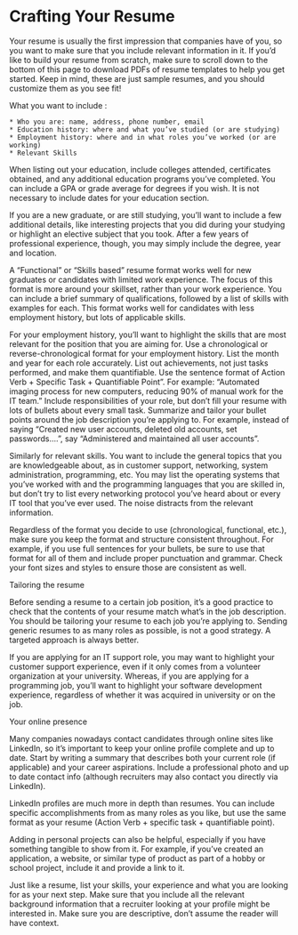 <h1> Crafting Your Resume </h1>

Your resume is usually the first impression that companies have of you, so you want to make sure that you include relevant information in it. If you’d like to build your resume from scratch, make sure to scroll down to the bottom of this page to download PDFs of resume templates to help you get started. Keep in mind, these are just sample resumes, and you should customize them as you see fit!

What you want to include :

    * Who you are: name, address, phone number, email
    * Education history: where and what you’ve studied (or are studying)
    * Employment history: where and in what roles you’ve worked (or are working)
    * Relevant Skills

When listing out your education, include colleges attended, certificates obtained, and any additional education programs you’ve completed. You can include a GPA or grade average for degrees if you wish. It is not necessary to include dates for your education section.

If you are a new graduate, or are still studying, you’ll want to include a few additional details, like interesting projects that you did during your studying or highlight an elective subject that you took.  After a few years of professional experience, though, you may simply include the degree, year and location.

A “Functional” or “Skills based” resume format works well for new graduates or candidates with limited work experience. The focus of this format is more around your skillset, rather than your work experience. You can include a brief summary of qualifications, followed by a list of skills with examples for each. This format works well for candidates with less employment history, but lots of applicable skills.

For your employment history, you’ll want to highlight the skills that are most relevant for the position that you are aiming for. Use a chronological or reverse-chronological format for your employment history. List the month and year for each role accurately. List out achievements, not just tasks performed, and make them quantifiable. Use the sentence format of Action Verb + Specific Task + Quantifiable Point”. For example: “Automated imaging process for new computers, reducing 90% of manual work for the IT team.” Include responsibilities of your role, but don’t fill your resume with lots of bullets about every small task. Summarize and tailor your bullet points around the job description you’re applying to. For example, instead of saying “Created new user accounts, deleted old accounts, set passwords….”, say “Administered and maintained all user accounts”. 

Similarly for relevant skills.  You want to include the general topics that you are knowledgeable about, as in customer support, networking, system administration, programming, etc. You may list the operating systems that you’ve worked with and the programming languages that you are skilled in, but don’t try to list every networking protocol you’ve heard about or every IT tool that you’ve ever used.  The noise distracts from the relevant information.

Regardless of the format you decide to use (chronological, functional, etc.), make sure you keep the format and structure consistent throughout. For example, if you use full sentences for your bullets, be sure to use that format for all of them and include proper punctuation and grammar. Check your font sizes and styles to ensure those are consistent as well.  

Tailoring the resume

Before sending a resume to a certain job position, it’s a good practice to check that the contents of your resume match what’s in the job description. You should be tailoring your resume to each job you’re applying to. Sending generic resumes to as many roles as possible, is not a good strategy. A targeted approach is always better.

If you are applying for an IT support role, you may want to highlight your customer support experience, even if it only comes from a volunteer organization at your university.  Whereas, if you are applying for a programming job, you’ll want to highlight your software development experience, regardless of whether it was acquired in university or on the job.

Your online presence

Many companies nowadays contact candidates through online sites like LinkedIn, so it’s important to keep your online profile complete and up to date.  Start by writing a summary that describes both your current role (if applicable) and your career aspirations. Include a professional photo and up to date contact info (although recruiters may also contact you directly via LinkedIn).

LinkedIn profiles are much more in depth than resumes. You can include specific accomplishments from as many roles as you like, but use the same format as your resume (Action Verb + specific task + quantifiable point). 

Adding in personal projects can also be helpful, especially if you have something tangible to show from it. For example, if you’ve created an application, a website, or similar type of product as part of a hobby or school project, include it and provide a link to it.

Just like a resume, list your skills, your experience and what you are looking for as your next step. Make sure that you include all the relevant background information that a recruiter looking at your profile might be interested in. Make sure you are descriptive, don’t assume the reader will have context.
